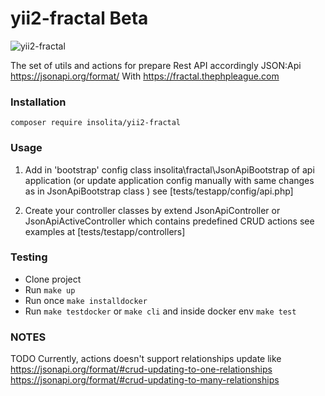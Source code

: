 # yii2-fractal   Beta

![yii2-fractal](https://github.com/Insolita/yii2-fractal/workflows/yii2-fractal/badge.svg)

The set of utils and actions for prepare Rest API accordingly JSON:Api https://jsonapi.org/format/
With https://fractal.thephpleague.com

### Installation

`composer require insolita/yii2-fractal`

### Usage

1. Add in 'bootstrap' config  class insolita\fractal\JsonApiBootstrap of api application
  (or update application config manually with same changes as in JsonApiBootstrap class )
  see [tests/testapp/config/api.php]
  
2. Create your controller classes by extend JsonApiController or JsonApiActiveController which contains predefined
 CRUD actions
 see examples at [tests/testapp/controllers]
 
 ### Testing
  - Clone project
  - Run `make up` 
  - Run once `make installdocker`
  - Run `make testdocker` or `make cli` and inside docker env `make test`
  
  
 ### NOTES
 TODO
 Currently, actions doesn't support relationships update like
 https://jsonapi.org/format/#crud-updating-to-one-relationships
 https://jsonapi.org/format/#crud-updating-to-many-relationships